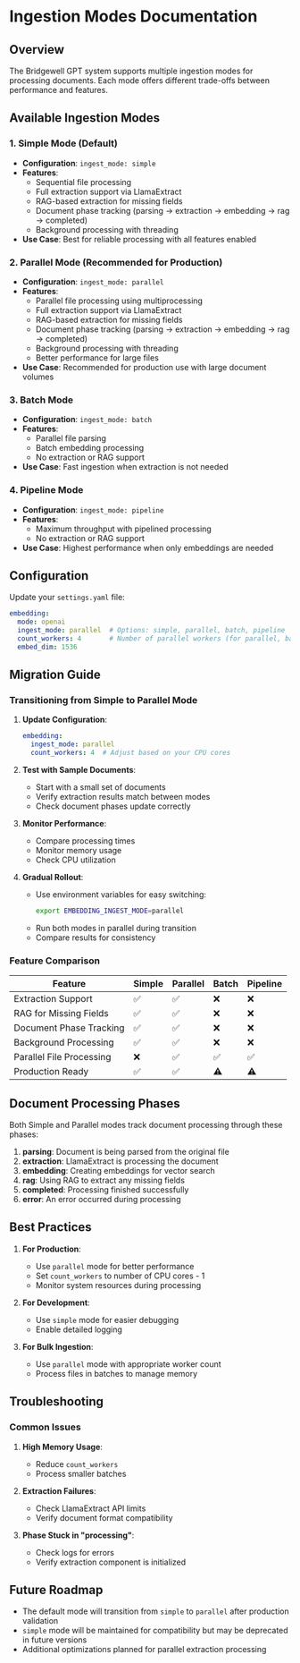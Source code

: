 # Ingestion Modes Documentation

## Overview

The Bridgewell GPT system supports multiple ingestion modes for processing documents. Each mode offers different trade-offs between performance and features.

## Available Ingestion Modes

### 1. Simple Mode (Default)
- **Configuration**: `ingest_mode: simple`
- **Features**: 
  - Sequential file processing
  - Full extraction support via LlamaExtract
  - RAG-based extraction for missing fields
  - Document phase tracking (parsing → extraction → embedding → rag → completed)
  - Background processing with threading
- **Use Case**: Best for reliable processing with all features enabled

### 2. Parallel Mode (Recommended for Production)
- **Configuration**: `ingest_mode: parallel`
- **Features**: 
  - Parallel file processing using multiprocessing
  - Full extraction support via LlamaExtract
  - RAG-based extraction for missing fields
  - Document phase tracking (parsing → extraction → embedding → rag → completed)
  - Background processing with threading
  - Better performance for large files
- **Use Case**: Recommended for production use with large document volumes

### 3. Batch Mode
- **Configuration**: `ingest_mode: batch`
- **Features**: 
  - Parallel file parsing
  - Batch embedding processing
  - No extraction or RAG support
- **Use Case**: Fast ingestion when extraction is not needed

### 4. Pipeline Mode
- **Configuration**: `ingest_mode: pipeline`
- **Features**: 
  - Maximum throughput with pipelined processing
  - No extraction or RAG support
- **Use Case**: Highest performance when only embeddings are needed

## Configuration

Update your `settings.yaml` file:

```yaml
embedding:
  mode: openai
  ingest_mode: parallel  # Options: simple, parallel, batch, pipeline
  count_workers: 4       # Number of parallel workers (for parallel, batch, pipeline modes)
  embed_dim: 1536
```

## Migration Guide

### Transitioning from Simple to Parallel Mode

1. **Update Configuration**:
   ```yaml
   embedding:
     ingest_mode: parallel
     count_workers: 4  # Adjust based on your CPU cores
   ```

2. **Test with Sample Documents**:
   - Start with a small set of documents
   - Verify extraction results match between modes
   - Check document phases update correctly

3. **Monitor Performance**:
   - Compare processing times
   - Monitor memory usage
   - Check CPU utilization

4. **Gradual Rollout**:
   - Use environment variables for easy switching:
     ```bash
     export EMBEDDING_INGEST_MODE=parallel
     ```
   - Run both modes in parallel during transition
   - Compare results for consistency

### Feature Comparison

| Feature | Simple | Parallel | Batch | Pipeline |
|---------|--------|----------|-------|----------|
| Extraction Support | ✅ | ✅ | ❌ | ❌ |
| RAG for Missing Fields | ✅ | ✅ | ❌ | ❌ |
| Document Phase Tracking | ✅ | ✅ | ❌ | ❌ |
| Background Processing | ✅ | ✅ | ❌ | ❌ |
| Parallel File Processing | ❌ | ✅ | ✅ | ✅ |
| Production Ready | ✅ | ✅ | ⚠️ | ⚠️ |

## Document Processing Phases

Both Simple and Parallel modes track document processing through these phases:

1. **parsing**: Document is being parsed from the original file
2. **extraction**: LlamaExtract is processing the document
3. **embedding**: Creating embeddings for vector search
4. **rag**: Using RAG to extract any missing fields
5. **completed**: Processing finished successfully
6. **error**: An error occurred during processing

## Best Practices

1. **For Production**:
   - Use `parallel` mode for better performance
   - Set `count_workers` to number of CPU cores - 1
   - Monitor system resources during processing

2. **For Development**:
   - Use `simple` mode for easier debugging
   - Enable detailed logging

3. **For Bulk Ingestion**:
   - Use `parallel` mode with appropriate worker count
   - Process files in batches to manage memory

## Troubleshooting

### Common Issues

1. **High Memory Usage**:
   - Reduce `count_workers`
   - Process smaller batches

2. **Extraction Failures**:
   - Check LlamaExtract API limits
   - Verify document format compatibility

3. **Phase Stuck in "processing"**:
   - Check logs for errors
   - Verify extraction component is initialized

## Future Roadmap

- The default mode will transition from `simple` to `parallel` after production validation
- `simple` mode will be maintained for compatibility but may be deprecated in future versions
- Additional optimizations planned for parallel extraction processing